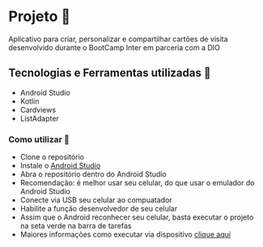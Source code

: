 #  Projeto :rocket:
Aplicativo para criar, personalizar e compartilhar cartões de visita desenvolvido durante o BootCamp Inter em parceria com a DIO

## Tecnologias e Ferramentas utilizadas :robot:
- Android Studio
- Kotlin
- Cardviews
- ListAdapter

### Como utilizar 🔌
- Clone o repositório
- Instale o [Android Studio](https://developer.android.com/studio)
- Abra o repositório dentro do Android Studio
- Recomendação: é melhor usar seu celular, do que usar o emulador do Android Studio
- Conecte via USB seu celular ao compuatador
- Habilite a função desenvolvedor de seu celular
- Assim que o Android reconhecer seu celular, basta executar o projeto na seta verde na barra de tarefas
- Maiores informações como executar via dispositivo [clique aqui](https://www.youtube.com/watch?v=aRFmmByY7k8)

